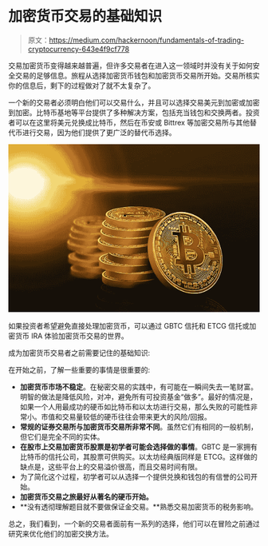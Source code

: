 # 加密货币交易的基础知识

> 原文：<https://medium.com/hackernoon/fundamentals-of-trading-cryptocurrency-643e4f9cf778>

交易加密货币变得越来越普遍，但许多交易者在进入这一领域时并没有关于如何安全交易的足够信息。旅程从选择加密货币钱包和加密货币交易所开始。交易所核实你的信息后，剩下的过程做对了就不太复杂了。

一个新的交易者必须明白他们可以交易什么，并且可以选择交易美元到加密或加密到加密。比特币基地等平台提供了多种解决方案，包括充当钱包和交换两者。投资者可以在这里将美元兑换成比特币，然后在币安或 Bittrex 等加密交易所与其他替代币进行交易，因为他们提供了更广泛的替代币选择。

![](img/dc2fe4b23523bae251dabe1193b2fcde.png)

如果投资者希望避免直接处理加密货币，可以通过 GBTC 信托和 ETCG 信托或加密货币 IRA 体验加密货币交易的世界。

成为加密货币交易者之前需要记住的基础知识:

在开始之前，了解一些重要的事情是很重要的:

*   **加密货币市场不稳定**。在秘密交易的实践中，有可能在一瞬间失去一笔财富。明智的做法是降低风险，对冲，避免所有可投资基金“做多”。最好的情况是，如果一个人用最成功的硬币如比特币和以太坊进行交易，那么失败的可能性非常小。市值和交易量较低的硬币往往会带来更大的风险/回报。
*   **常规的证券交易所与加密货币交易所非常不同**。虽然它们有相同的一般机制，但它们是完全不同的实体。
*   **在股市上交易加密货币股票是初学者可能会选择做的事情**。GBTC 是一家拥有比特币的信托公司，其股票可供购买。以太坊经典版同样是 ETCG。这样做的缺点是，这些平台上的交易溢价很高，而且交易时间有限。
*   为了简化这个过程，初学者可以从选择一个提供兑换和钱包的有信誉的公司开始。
*   **加密货币交易之旅最好从著名的硬币开始。**
*   **没有透彻理解题目就不要做保证金交易。**熟悉交易加密货币的税务影响。

总之，我们看到，一个新的交易者面前有一系列的选择，他们可以在冒险之前通过研究来优化他们的加密交换方法。